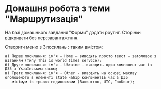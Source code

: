 # Домашня робота з теми "Маршрутизація"

На базі домашнього завдання "Форми" додати роутінг. Сторінки відкривати без перезавантаження.

Створити меню з 3 посилань з таким вмістом:


    а) Перше посилання: ім'я – Home – виводить просто текст – заголовок з вітанням (типу This is world times service);
    б) Друге посилання: ім'я – Ukraine – виводить один компонент час із ДЗ5 з Українським часом;
    в) Третє посилання: ім'я - Other - виводить на основі масиву оголошеного в елементі state набір компонентів час з ДЗ5
       мінімум із трьома годинниками (Вашингтон, UTC, ГонКонг);

